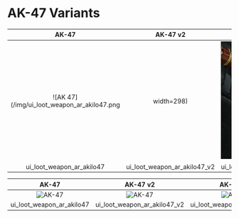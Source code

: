 # AK-47 Variants

| AK-47 | AK-47 v2 | AK-47 v3 | AK-47 v4 |
| :---: | :---: | :---: | :---: |
| ![AK 47](/img/ui_loot_weapon_ar_akilo47.png | width=298)| ![AK 47](/img/ui_loot_weapon_ar_akilo47_v2.png) | ![AK 47](/img/ui_loot_weapon_ar_akilo47_v3.png) | ![AK 47](/img/ui_loot_weapon_ar_akilo47_v4.png) 
| ui_loot_weapon_ar_akilo47 | ui_loot_weapon_ar_akilo47_v2 | ui_loot_weapon_ar_akilo47_v3 | ui_loot_weapon_ar_akilo47_v4 |



| AK-47 | AK-47 v2 | AK-47 v3 | AK-47 v4 |
| :---: | :---: | :---: | :---: |
| <img width="300" height="300" alt="AK-47" src="/CODMW-Operator-Directory/img/ui_loot_weapon_ar_akilo47.png"> | <img width="300" height="300" alt="AK-47" src="/CODMW-Operator-Directory/img/ui_loot_weapon_ar_akilo47.png"> | <img width="300" height="300" alt="AK-47" src="/CODMW-Operator-Directory/img/ui_loot_weapon_ar_akilo47.png"> | <img width="300" height="300" alt="AK-47" src="/CODMW-Operator-Directory/img/ui_loot_weapon_ar_akilo47.png"> |
| ui_loot_weapon_ar_akilo47 | ui_loot_weapon_ar_akilo47_v2 | ui_loot_weapon_ar_akilo47_v3 | ui_loot_weapon_ar_akilo47_v4 |